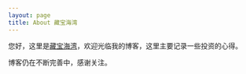 ```yaml
---
layout: page
title: About 藏宝海湾
---
```



您好，这里是[藏宝海湾][]，欢迎光临我的博客，这里主要记录一些投资的心得。

博客仍在不断完善中，感谢关注。


[藏宝海湾]: http://finance.cloud2012.net "藏宝海湾"
